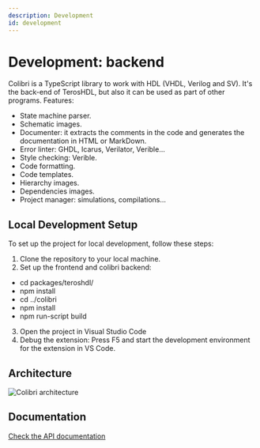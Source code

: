 ```yaml
---
description: Development
id: development
---
```


# Development: backend

Colibri is a TypeScript library to work with HDL (VHDL, Verilog and SV). It's the back-end of TerosHDL, but also it can be used as part of other programs. Features:

- State machine parser.
- Schematic images.
- Documenter: it extracts the comments in the code and generates the documentation in HTML or MarkDown.
- Error linter: GHDL, Icarus, Verilator, Verible...
- Style checking: Verible.
- Code formatting.
- Code templates.
- Hierarchy images.
- Dependencies images.
- Project manager: simulations, compilations...


## Local Development Setup

 To set up the project for local development, follow these steps:
1. Clone the repository to your local machine.
2. Set up the frontend and colibri backend:
- cd packages/teroshdl/
- npm install
- cd ../colibri
- npm install
- npm run-script build
3. Open the project in Visual Studio Code
4. Debug the extension:
Press F5 and start the development environment for the extension in VS Code.


 ## Architecture

<p align="center">

![Colibri architecture](/img/colibri.png) 
</p>

 ## Documentation

[Check the API documentation](https://terostechnology.github.io/colibri/api-doc/index.html)
